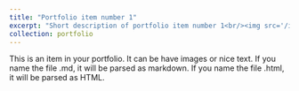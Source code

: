 ```yaml
---
title: "Portfolio item number 1"
excerpt: "Short description of portfolio item number 1<br/><img src='/images/demo1.jpg'>"
collection: portfolio
---
```


This is an item in your portfolio. It can be have images or nice text. If you name the file .md, it will be parsed as markdown. If you name the file .html, it will be parsed as HTML. 
